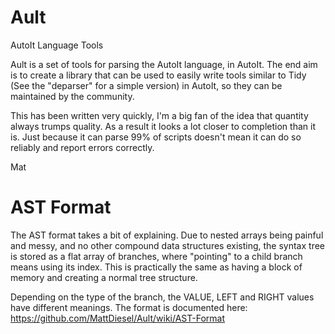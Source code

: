 # Ault
AutoIt Language Tools

Ault is a set of tools for parsing the AutoIt language, in AutoIt. The end aim is to create a library that can be used to easily write tools similar to Tidy (See the "deparser" for a simple version) in AutoIt, so they can be maintained by the community. 

This has been written very quickly, I'm a big fan of the idea that quantity always trumps quality. As a result it looks a lot closer to completion than it is. Just because it can parse 99% of scripts doesn't mean it can do so reliably and report errors correctly.

Mat

# AST Format

The AST format takes a bit of explaining. Due to nested arrays being painful and messy, and no other compound data structures existing, the syntax tree is stored as a flat array of branches, where "pointing" to a child branch means using its index. This is practically the same as having a block of memory and creating a normal tree structure.

Depending on the type of the branch, the VALUE, LEFT and RIGHT values have different meanings. The format is documented here: https://github.com/MattDiesel/Ault/wiki/AST-Format
